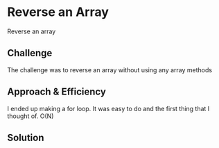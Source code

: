 # Reverse an Array
<!-- Short summary or background information -->
Reverse an array

## Challenge
<!-- Description of the challenge -->
The challenge was to reverse an array without using any array methods

## Approach & Efficiency
<!-- What approach did you take? Why? What is the Big O space/time for this approach? -->
I ended up making a for loop. It was easy to do and the first thing that I thought of. O(N)

## Solution
<!-- Embedded whiteboard image -->
